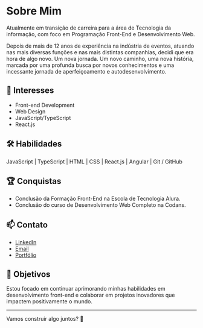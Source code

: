# Sobre Mim
Atualmente em transição de carreira para a área de Tecnologia da informação, com foco em Programação Front-End e Desenvolvimento Web.

Depois de mais de 12 anos de experiência na indústria de eventos, atuando nas mais diversas funções e nas mais distintas companhias, decidi que era hora de algo novo. Um nova jornada. Um novo caminho, uma nova história, marcada por uma profunda busca por novos conhecimentos e uma incessante jornada de aperfeiçoamento e autodesenvolvimento.


## 🚀 Interesses
- Front-end Development
- Web Design
- JavaScript/TypeScript
- React.js


## 🛠️ Habilidades
JavaScript | TypeScript | HTML | CSS | React.js | Angular | Git / GitHub


## 🏆 Conquistas
- Conclusão da Formação Front-End na Escola de Tecnologia Alura.
- Conclusão do curso de Desenvolvimento Web Completo na Codans.


## 📫 Contato
- [LinkedIn](https://www.linkedin.com/in/renanfochetto/)
- [Email](self@renanfochetto.dev)
- [Portfólio](https://renanfochetto.dev)


## 🎯 Objetivos
Estou focado em continuar aprimorando minhas habilidades em desenvolvimento front-end e colaborar em projetos inovadores que impactem positivamente o mundo.


---


Vamos construir algo juntos? 🚀
